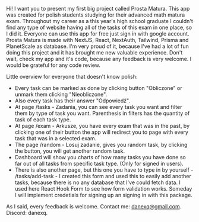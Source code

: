 Hi! I want you to present my first big project called Prosta Matura. This app was created for polish students studying for their advanced math matura exam. Throughout my career as a this year's high school graduate I couldn't find any type of website having all of the tasks of this exam in one place, so I did it. Everyone can use this app for free just sign in with google account. Prosta Matura is made with NextJS, React, NextAuth, Tailwind, Prisma and PlanetScale as database. I'm very proud of it, because I've had a lot of fun doing this project and it has brought me new valuable experience. Don't wait, check my app and it's code, because any feedback is very welcome. I would be grateful for any code review.

Little overview for everyone that doesn't know polish:

- Every task can be marked as done by clicking button "Obliczone" or unmark them clicking "Nieobliczone".
- Also every task has their answer "Odpowiedź".
- At page /tasks - Zadania, you can see every task you want and filter them by type of task you want. Parenthesis in filters has the quantity of task of each task type.
- At page /exam - Arkusze, you have every exam that was in the past, by clicking one of their button the app will redirect you to page with every task that was in a selected exam.
- The page /random - Losuj zadanie, gives you random task, by clicking the button, you will get another random task.
- Dashboard will show you charts of how many tasks you have done so far out of all tasks from specific task type. (Only for signed in users).
- There is also another page, but this one you have to type in by yourself - /tasks/add-task - I created this form and used this to easily add another tasks, because there is no any database that I've could fetch data. I used here React Hook Form to see how form validation works. Someday I will implement credetials for signing up an signing in with this package.

As I said, every feedback is welcome. Contact me: danexq@gmail.com. Discord: danexq.
